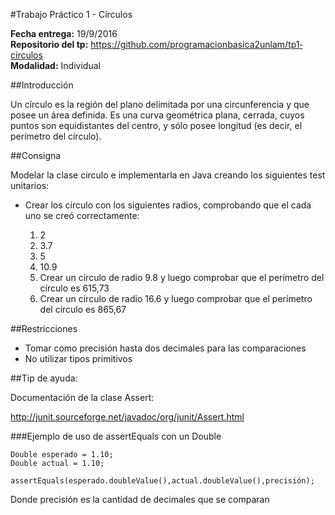 #Trabajo Práctico 1 - Círculos

**Fecha entrega:** 19/9/2016  
**Repositorio del tp:** https://github.com/programacion­basica­2­unlam/tp1­circulos  
**Modalidad:** Individual

##Introducción

Un círculo es la región del plano delimitada por una circunferencia y que posee un área definida.
Es una curva geométrica plana, cerrada, cuyos puntos son equidistantes del centro, y sólo posee longitud (es decir, el perímetro del círculo).

##Consigna

Modelar la clase circulo e implementarla en Java creando los siguientes test unitarios:

- Crear los círculo con los siguientes radios, comprobando que el cada uno se creó correctamente:

  1. 2
  2. 3.7
  3. 5
  4. 10.9
  5. Crear un círculo de radio 9.8​ y luego comprobar que el perímetro del círculo es 615,73
  6. Crear un círculo de radio 16.6​ y luego comprobar que el perímetro del círculo es 865,67

##Restricciones

- Tomar como precisión hasta dos decimales para las comparaciones
- No utilizar tipos primitivos

##Tip de ayuda:

Documentación de la clase Assert:

http://junit.sourceforge.net/javadoc/org/junit/Assert.html

###Ejemplo de uso de assertEquals con un Double

    Double esperado = 1.10;
    Double actual = 1.10;
    
    assertEquals(esperado.doubleValue(),actual.doubleValue(),precisión​);

Donde precisión es la cantidad de decimales que se comparan